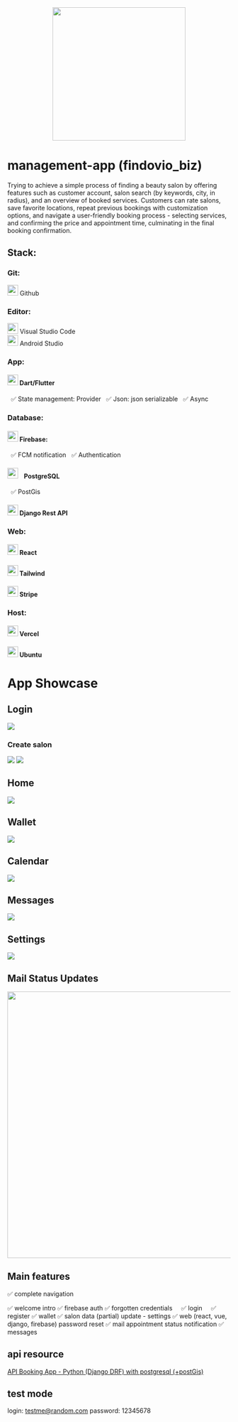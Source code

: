 <div align="center">
<img src="assets/images/logo1.png" style="width: 300px;">
</div>


# management-app (findovio_biz)

Trying to achieve a simple process of finding a beauty salon by offering features such as customer account, salon search (by keywords, city, in radius), and an overview of booked services. Customers can rate salons, save favorite locations, repeat previous bookings with customization options, and navigate a user-friendly booking process - selecting services, and confirming the price and appointment time, culminating in the final booking confirmation.

## Stack:
### Git:
<img src="https://user-images.githubusercontent.com/25181517/192108374-8da61ba1-99ec-41d7-80b8-fb2f7c0a4948.png" style="width: 24px;"> Github


### Editor: 
<img src="https://user-images.githubusercontent.com/25181517/192108891-d86b6220-e232-423a-bf5f-90903e6887c3.png" style="width: 24px;"> Visual Studio Code<br>
<img src="https://user-images.githubusercontent.com/25181517/192108895-20dc3343-43e3-4a54-a90e-13a4abbc57b9.png" style="width: 24px;"> Android Studio


### App:
#### <img src="https://user-images.githubusercontent.com/25181517/186150365-da1eccce-6201-487c-8649-45e9e99435fd.png" style="width: 24px;"> Dart/Flutter <br>
&nbsp;&nbsp;✅ State management: Provider
&nbsp;&nbsp;✅ Json: json serializable
&nbsp;&nbsp;✅ Async


### Database:
#### <img src="https://user-images.githubusercontent.com/25181517/189716855-2c69ca7a-5149-4647-936d-780610911353.png" style="width: 24px;"> Firebase:
&nbsp;&nbsp;✅ FCM notification
&nbsp;&nbsp;✅ Authentication


#### <img src="https://user-images.githubusercontent.com/25181517/117208740-bfb78400-adf5-11eb-97bb-09072b6bedfc.png" style="width: 24px;"> &nbsp;&nbsp; PostgreSQL
&nbsp;&nbsp;✅ PostGis


#### <img src="https://github.com/marwin1991/profile-technology-icons/assets/62091613/9bf5650b-e534-4eae-8a26-8379d076f3b4" style="width: 24px;"> Django Rest API


### Web:
#### <img src="https://user-images.githubusercontent.com/25181517/183897015-94a058a6-b86e-4e42-a37f-bf92061753e5.png" style="width: 24px;"> React
#### <img src="https://user-images.githubusercontent.com/25181517/202896760-337261ed-ee92-4979-84c4-d4b829c7355d.png" style="width: 24px;"> Tailwind
#### <img src="https://encrypted-tbn0.gstatic.com/images?q=tbn:ANd9GcQQGluJhW7I1NYU7jF77E-9K9I46_ib_DUNHw&s" style="width: 24px;"> Stripe


### Host:
#### <img src="https://static-00.iconduck.com/assets.00/vercel-icon-512x449-3422jidz.png" style="width: 24px;"> Vercel
#### <img src="https://user-images.githubusercontent.com/25181517/186884153-99edc188-e4aa-4c84-91b0-e2df260ebc33.png" style="width: 24px;"> Ubuntu





















# App Showcase

## Login
<img src="appshowcase/intrologin (1).png" >


### Create salon
<img src="appshowcase/create salon.png" >
<img src="appshowcase/create salon 2.png" >


## Home
<img src="appshowcase/mainmenu (1).png" >


## Wallet
<img src="appshowcase/wallet.png" >


## Calendar
<img src="appshowcase/calendar.png" >


## Messages
<img src="appshowcase/messages.png" >


## Settings
<img src="appshowcase/settings (1).png" >

## Mail Status Updates
<img src="https://i.ibb.co/cr3yCgd/create-salon-2.png" style="width: 600px;">



## Main features

✅ complete navigation

✅ welcome intro
✅ firebase auth
  ✅ forgotten credentials
&nbsp;&nbsp;&nbsp;&nbsp;✅ login &nbsp;&nbsp;&nbsp;&nbsp;✅ register
✅ wallet
✅ salon data (partial) update - settings
✅ web (react, vue, django, firebase) password reset
✅ mail appointment status notification
✅ messages


## api resource 
[API Booking App - Python (Django DRF) with postgresql (+postGis) ](https://github.com/wardachD/API_Booking_app)


## test mode
login: testme@random.com
password: 12345678
